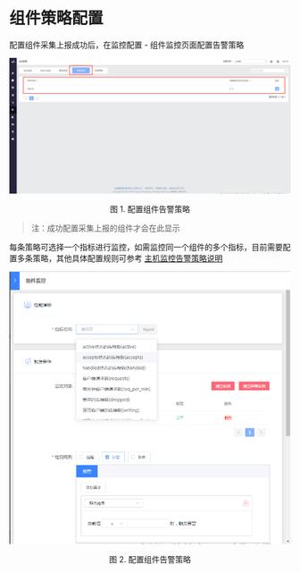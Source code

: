 # 组件策略配置

配置组件采集上报成功后，在监控配置 - 组件监控页面配置告警策略

![](../../assets/compoent_configs.png)
<center>图 1. 配置组件告警策略</center>

> 注：成功配置采集上报的组件才会在此显示

每条策略可选择一个指标进行监控，如需监控同一个组件的多个指标，目前需要配置多条策略，其他具体配置规则可参考 [主机监控告警策略说明](5.1/蓝鲸监控/快速入门/主机监控/host_monitor_config.md)

![](../../assets/compoent_configs2.png)
<center>图 2. 配置组件告警策略</center>
